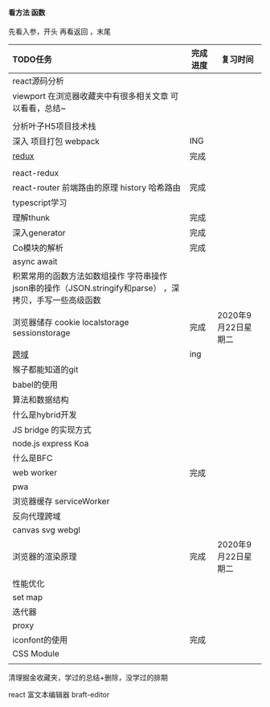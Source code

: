 #### 看方法 函数
先看入参，开头
再看返回 ，末尾



| TODO任务                                                     | 完成进度 | 复习时间            |
| :----------------------------------------------------------- | -------- | ------------------- |
| react源码分析                                                |          |                     |
| viewport  在浏览器收藏夹中有很多相关文章 可以看看，总结~     |          |                     |
|                                                              |          |                     |
| 分析叶子H5项目技术栈                                         |          |                     |
| 深入 项目打包    webpack                                     | ING      |                     |
| [redux](./React/redux/redux.js)                              | 完成     |                     |
|                                                              |          |                     |
| react-redux                                                  |          |                     |
| react-router 前端路由的原理 history 哈希路由                 | 完成     |                     |
| typescript学习                                               |          |                     |
| 理解thunk                                                    | 完成     |                     |
| 深入generator                                                | 完成     |                     |
| Co模块的解析                                                 | 完成     |                     |
| async await                                                  |          |                     |
| 积累常用的函数方法如数组操作 字符串操作 json串的操作（JSON.stringify和parse） ，深拷贝，手写一些高级函数 |          |                     |
| 浏览器储存 cookie localstorage sessionstorage                | 完成     | 2020年9月22日星期二 |
| [跨域](./跨域.md)                                            | ing      |                     |
| 猴子都能知道的git                                            |          |                     |
| babel的使用                                                  |          |                     |
| 算法和数据结构                                               |          |                     |
| 什么是hybrid开发                                             |          |                     |
| JS bridge 的实现方式                                         |          |                     |
| node.js      express       Koa                               |          |                     |
| 什么是BFC                                                    |          |                     |
| web worker                                                   | 完成     |                     |
| pwa                                                          |          |                     |
| 浏览器缓存 serviceWorker                                     |          |                     |
| 反向代理跨域                                                 |          |                     |
| canvas  svg     webgl                                        |          |                     |
| 浏览器的渲染原理                                             | 完成     | 2020年9月22日星期二 |
| 性能优化                                                     |          |                     |
| set   map                                                    |          |                     |
| 迭代器                                                       |          |                     |
| proxy                                                        |          |                     |
| iconfont的使用                                               | 完成     |                     |
| CSS Module                                                   |          |                     |
|                                                              |          |                     |





清理掘金收藏夹，学过的总结+删除，没学过的排期



react 富文本编辑器 braft-editor



